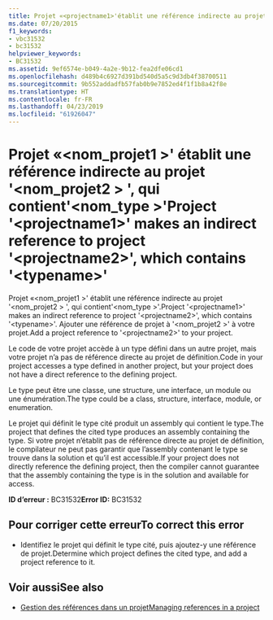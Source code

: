 ```yaml
---
title: Projet «<projectname1>'établit une référence indirecte au projet'<projectname2>«, qui contient »<typename>»
ms.date: 07/20/2015
f1_keywords:
- vbc31532
- bc31532
helpviewer_keywords:
- BC31532
ms.assetid: 9ef6574e-b049-4a2e-9b12-fea2dfe06cd1
ms.openlocfilehash: d489b4c6927d391bd540d5a5c9d3db4f38700511
ms.sourcegitcommit: 9b552addadfb57fab0b9e7852ed4f1f1b8a42f8e
ms.translationtype: HT
ms.contentlocale: fr-FR
ms.lasthandoff: 04/23/2019
ms.locfileid: "61926047"
---
```

# <a name="project-projectname1-makes-an-indirect-reference-to-project-projectname2-which-contains-typename"></a><span data-ttu-id="d00d5-102">Projet «\<nom_projet1 >' établit une référence indirecte au projet '\<nom_projet2 > ', qui contient'\<nom_type >'</span><span class="sxs-lookup"><span data-stu-id="d00d5-102">Project '\<projectname1>' makes an indirect reference to project '\<projectname2>', which contains '\<typename>'</span></span>
<span data-ttu-id="d00d5-103">Projet «\<nom_projet1 >' établit une référence indirecte au projet '\<nom_projet2 > ', qui contient'\<nom_type >'.</span><span class="sxs-lookup"><span data-stu-id="d00d5-103">Project '\<projectname1>' makes an indirect reference to project '\<projectname2>', which contains '\<typename>'.</span></span> <span data-ttu-id="d00d5-104">Ajouter une référence de projet à '\<nom_projet2 >' à votre projet.</span><span class="sxs-lookup"><span data-stu-id="d00d5-104">Add a project reference to '\<projectname2>' to your project.</span></span>  
  
 <span data-ttu-id="d00d5-105">Le code de votre projet accède à un type défini dans un autre projet, mais votre projet n’a pas de référence directe au projet de définition.</span><span class="sxs-lookup"><span data-stu-id="d00d5-105">Code in your project accesses a type defined in another project, but your project does not have a direct reference to the defining project.</span></span>  
  
 <span data-ttu-id="d00d5-106">Le type peut être une classe, une structure, une interface, un module ou une énumération.</span><span class="sxs-lookup"><span data-stu-id="d00d5-106">The type could be a class, structure, interface, module, or enumeration.</span></span>  
  
 <span data-ttu-id="d00d5-107">Le projet qui définit le type cité produit un assembly qui contient le type.</span><span class="sxs-lookup"><span data-stu-id="d00d5-107">The project that defines the cited type produces an assembly containing the type.</span></span> <span data-ttu-id="d00d5-108">Si votre projet n’établit pas de référence directe au projet de définition, le compilateur ne peut pas garantir que l’assembly contenant le type se trouve dans la solution et qu’il est accessible.</span><span class="sxs-lookup"><span data-stu-id="d00d5-108">If your project does not directly reference the defining project, then the compiler cannot guarantee that the assembly containing the type is in the solution and available for access.</span></span>  
  
 <span data-ttu-id="d00d5-109">**ID d’erreur :** BC31532</span><span class="sxs-lookup"><span data-stu-id="d00d5-109">**Error ID:** BC31532</span></span>  
  
## <a name="to-correct-this-error"></a><span data-ttu-id="d00d5-110">Pour corriger cette erreur</span><span class="sxs-lookup"><span data-stu-id="d00d5-110">To correct this error</span></span>  
  
- <span data-ttu-id="d00d5-111">Identifiez le projet qui définit le type cité, puis ajoutez-y une référence de projet.</span><span class="sxs-lookup"><span data-stu-id="d00d5-111">Determine which project defines the cited type, and add a project reference to it.</span></span>  
  
## <a name="see-also"></a><span data-ttu-id="d00d5-112">Voir aussi</span><span class="sxs-lookup"><span data-stu-id="d00d5-112">See also</span></span>

- [<span data-ttu-id="d00d5-113">Gestion des références dans un projet</span><span class="sxs-lookup"><span data-stu-id="d00d5-113">Managing references in a project</span></span>](/visualstudio/ide/managing-references-in-a-project)
